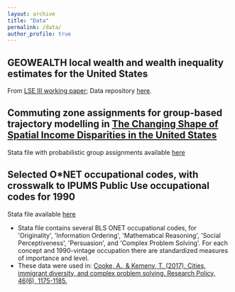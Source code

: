 ```yaml
---
layout: archive
title: "Data"
permalink: /data/
author_profile: true
---
```


<h2>GEOWEALTH local wealth and wealth inequality estimates for the United States </h2>

From <a href="http://eprints.lse.ac.uk/119980/" target="_blank"> LSE III working paper</a>; 
Data repository <a href="https://doi.org/10.3886/E192306V1" target="_blank">here</a>.


<h2>Commuting zone assignments for group-based trajectory modelling in <a href="https://doi.org/10.1080/00130095.2023.2244111" target="_blank"> The Changing Shape of Spatial Income Disparities in the United States </a>  </h2>

Stata file with probabilistic group assignments available <a href="/files/traj_probabilities.dta" target="_blank">here</a>

<h2>Selected O*NET occupational codes, with crosswalk to IPUMS Public Use occupational codes for 1990 </h2>
  
Stata file available <a href="/files/onet-master_selected.dta" target="_blank">here</a>

- Stata file contains several BLS ONET occupational codes, for 'Originality', 'Information Ordering', 'Mathematical Reasoning', 'Social Perceptiveness', 'Persuasion', and 'Complex Problem Solving'. For each concept and 1990-vintage occupation there are standardized measures of importance and level.
- These data were used in: <a href="https://www.sciencedirect.com/science/article/pii/S0048733317300781" target="_blank">Cooke, A., & Kemeny, T. (2017). Cities, immigrant diversity, and complex problem solving. Research Policy, 46(6), 1175-1185.</a>
